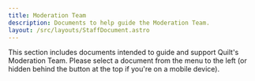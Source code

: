```yaml
---
title: Moderation Team
description: Documents to help guide the Moderation Team.
layout: /src/layouts/StaffDocument.astro
---
```


This section includes documents intended to guide and support Quilt's Moderation Team. Please select a document from
the menu to the left (or hidden behind the button at the top if you're on a mobile device).
